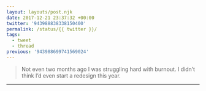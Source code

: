 ```yaml
---
layout: layouts/post.njk
date: 2017-12-21 23:37:32 +00:00
twitter: '943988838338150400'
permalink: /status/{{ twitter }}/
tags: 
  - tweet
  - thread
previous: '943988699741569024'
---
```


> Not even two months ago I was struggling hard with burnout. I didn’t think I’d even start a redesign this year.

---
